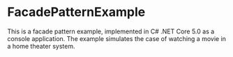 # FacadePatternExample
This is a facade pattern example, implemented in C# .NET Core 5.0 as a console application.
The example simulates the case of watching a movie in a home theater system.

